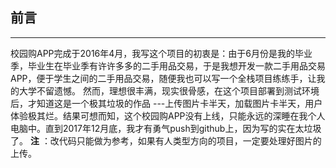 ## 前言

-----------------

 校园购APP完成于2016年4月，我写这个项目的初衷是：由于6月份是我的毕业季，毕业生在毕业季有许许多多的二手用品交易，于是我想开发一款二手用品交易APP，便于学生之间的二手用品交易，随便我也可以写一个全栈项目练练手，让我的大学不留遗憾。
 然而，理想很丰满，现实很骨感，在这个项目部署到测试环境后，才知道这是一个极其垃圾的作品 ---上传图片卡半天，加载图片卡半天，用户体验极其烂。结果可想而知，这个校园购APP没有上线，只能永远的深睡在我个人电脑中。直到2017年12月底，我才有勇气push到github上，因为写的实在太垃圾了。
**注** ：改代码只能做为参考，如果有人类型方向的项目，一定要处理好图片的上传。


